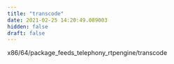 ```yaml
---
title: "transcode"
date: 2021-02-25 14:20:49.089003
hidden: false
draft: false
---
```


x86/64/package_feeds_telephony_rtpengine/transcode

